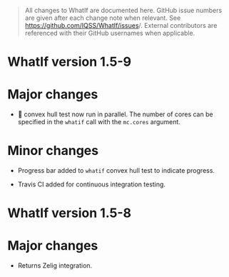 > All changes to WhatIf are documented here. GitHub issue numbers are given after
each change note when relevant. See <https://github.com/IQSS/WhatIf/issues>/. 
External contributors are referenced with their GitHub usernames when 
applicable.

WhatIf version 1.5-9
===============================

# Major changes

-   :rocket: convex hull test now run in parallel. The number of cores can be 
specified in the `whatif` call with the `mc.cores` argument.

# Minor changes

-   Progress bar added to `whatif` convex hull test to indicate progress.

-   Travis CI added for continuous integration testing.

WhatIf version 1.5-8
===============================

# Major changes

-   Returns Zelig integration.
